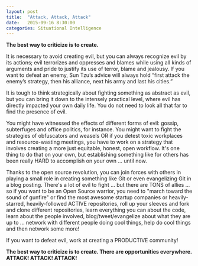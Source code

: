 ```yaml
---
layout: post
title:  "Attack, Attack, Attack"
date:   2015-09-16 8:30:00
categories: Situational Intelligence
---
```

**The best way to criticize is to create.**  

It is necessary to avoid creating evil, but you can always recognize evil by its actions; evil terrorizes and oppresses and blames while using all kinds of arguments and pride to justify its use of terror, blame and jealousy.  If you want to defeat an enemy, Sun Tzu’s advice will always hold “first attack the enemy’s strategy, then his alliance, next his army and last his cities.”  

It is tough to think strategically about fighting something as abstract as evil, but you can bring it down to the intensely practical level, where evil has directly impacted your own daily life.  You do not need to look all that far to find the presence of evil.

You might have witnessed the effects of different forms of evil: gossip, subterfuges and office politics, for instance.  You might want to fight the strategies of obfuscators and weasels OR if you detest toxic workplaces and resource-wasting meetings, you have to work on a strategy that involves creating a more just equitable, honest, open workflow.  It's one thing to do that on your own, but establishing something like for others has been really HARD to accomplish on your own ... until now.  

Thanks to the open source revolution, you can join forces with others in playing a small role in creating something like Git or even evangelizing Git in a blog posting.  There's a lot of evil to fight ... but there are TONS of allies ... so if you want to be an Open Source warrior, you need to "march toward the sound of gunfire" or find the most awesome startup companies or heavily-starred, heavily-followed ACTIVE repositories, roll up your sleeves and fork and clone different repositories, learn everything you can about the code, learn about the people involved, blog/tweet/evangelize about what they are up to ... network with different people doing cool things, help do cool things and then network some more!  

If you want to defeat evil, work at creating a PRODUCTIVE community!

**The best way to criticize is to create.  There are opportunities everywhere.  ATTACK! ATTACK!  ATTACK!**  
